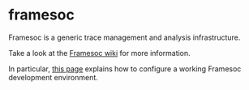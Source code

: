 framesoc
========

Framesoc is a generic trace management and analysis infrastructure.

Take a look at the [Framesoc wiki](https://github.com/generoso/framesoc/wiki/) for more information. 

In particular, [this page](https://github.com/generoso/framesoc/wiki/Framesoc-Eclipse-Plugin-Development-Environment-Setup) explains how to configure a working Framesoc development environment.
